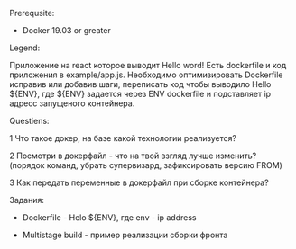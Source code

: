 Prerequsite:

* Docker 19.03 or greater

Legend:

Приложение на react которое выводит Hello word! Есть dockerfile и код приложения в example/app.js. 
Необходимо оптимизировать Dockerfile исправив или добавив шаги, переписать код чтобы выводило Hello ${ENV}, где ${ENV} задается через ENV dockerfile и подставляет ip адресс запущеного контейнера.

Questiens:

1 Что такое докер, на базе какой технологии реализуется?

2 Посмотри в докерфайл - что на твой взгляд лучше изменить? (порядок команд, убрать супервизард, зафиксировать версию FROM)

3 Как передать переменные в докерфайл при сборке контейнера?

Задания:

* Dockerfile - Helo ${ENV}, где env - ip address 

* Multistage build - пример реализации сборки фронта

